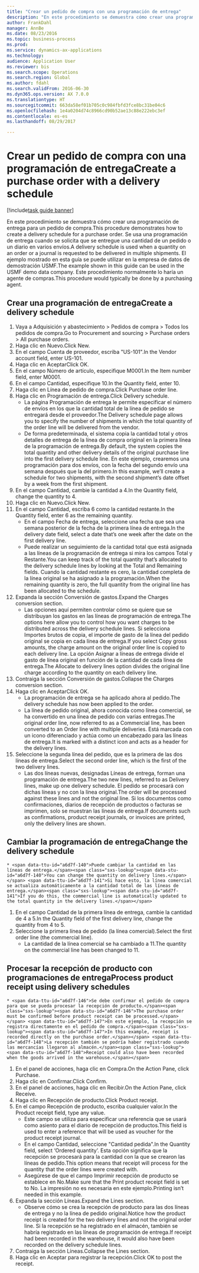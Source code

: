```yaml
--- 
title: "Crear un pedido de compra con una programación de entrega"
description: "En este procedimiento se demuestra cómo crear una programación de entrega para un pedido de compra."
author: FrankDahl
manager: AnnBe
ms.date: 08/23/2016
ms.topic: business-process
ms.prod: 
ms.service: dynamics-ax-applications
ms.technology: 
audience: Application User
ms.reviewer: bis
ms.search.scope: Operations
ms.search.region: Global
ms.author: fdahl
ms.search.validFrom: 2016-06-30
ms.dyn365.ops.version: AX 7.0.0
ms.translationtype: HT
ms.sourcegitcommit: 663da58ef01b705c0c984fbfd3fce8bc31be04c6
ms.openlocfilehash: 1e4a0204d74c8966cd90b52ae13c88e222ebc3ef
ms.contentlocale: es-es
ms.lasthandoff: 08/29/2017

---
```

# <a name="create-a-purchase-order-with-a-delivery-schedule"></a><span data-ttu-id="a6d7f-103">Crear un pedido de compra con una programación de entrega</span><span class="sxs-lookup"><span data-stu-id="a6d7f-103">Create a purchase order with a delivery schedule</span></span>

[!include[task guide banner](../../includes/task-guide-banner.md)]

<span data-ttu-id="a6d7f-104">En este procedimiento se demuestra cómo crear una programación de entrega para un pedido de compra.</span><span class="sxs-lookup"><span data-stu-id="a6d7f-104">This procedure demonstrates how to create a delivery schedule for a purchase order.</span></span> <span data-ttu-id="a6d7f-105">Se usa una programación de entrega cuando se solicita que se entregue una cantidad de un pedido o un diario en varios envíos.</span><span class="sxs-lookup"><span data-stu-id="a6d7f-105">A delivery schedule is used when a quantity on an order or a journal is requested to be delivered in multiple shipments.</span></span> <span data-ttu-id="a6d7f-106">El ejemplo mostrado en esta guía se puede utilizar en la empresa de datos de demostración USMF.</span><span class="sxs-lookup"><span data-stu-id="a6d7f-106">The example shown in this guide can be used in the USMF demo data company.</span></span> <span data-ttu-id="a6d7f-107">Este procedimiento normalmente lo haría un agente de compras.</span><span class="sxs-lookup"><span data-stu-id="a6d7f-107">This procedure would typically be done by a purchasing agent.</span></span>


## <a name="create-a-delivery-schedule"></a><span data-ttu-id="a6d7f-108">Crear una programación de entrega</span><span class="sxs-lookup"><span data-stu-id="a6d7f-108">Create a delivery schedule</span></span>
1. <span data-ttu-id="a6d7f-109">Vaya a Adquisición y abastecimiento > Pedidos de compra > Todos los pedidos de compra.</span><span class="sxs-lookup"><span data-stu-id="a6d7f-109">Go to Procurement and sourcing > Purchase orders > All purchase orders.</span></span>
2. <span data-ttu-id="a6d7f-110">Haga clic en Nuevo.</span><span class="sxs-lookup"><span data-stu-id="a6d7f-110">Click New.</span></span>
3. <span data-ttu-id="a6d7f-111">En el campo Cuenta de proveedor, escriba "US-101".</span><span class="sxs-lookup"><span data-stu-id="a6d7f-111">In the Vendor account field, enter US-101.</span></span>
4. <span data-ttu-id="a6d7f-112">Haga clic en Aceptar</span><span class="sxs-lookup"><span data-stu-id="a6d7f-112">Click OK.</span></span>
5. <span data-ttu-id="a6d7f-113">En el campo Número de artículo, especifique M0001.</span><span class="sxs-lookup"><span data-stu-id="a6d7f-113">In the Item number field, enter M0001.</span></span>
6. <span data-ttu-id="a6d7f-114">En el campo Cantidad, especifique 10.</span><span class="sxs-lookup"><span data-stu-id="a6d7f-114">In the Quantity field, enter 10.</span></span>
7. <span data-ttu-id="a6d7f-115">Haga clic en Línea de pedido de compra.</span><span class="sxs-lookup"><span data-stu-id="a6d7f-115">Click Purchase order line.</span></span>
8. <span data-ttu-id="a6d7f-116">Haga clic en Programación de entrega.</span><span class="sxs-lookup"><span data-stu-id="a6d7f-116">Click Delivery schedule.</span></span>
    * <span data-ttu-id="a6d7f-117">La página Programación de entrega le permite especificar el número de envíos en los que la cantidad total de la línea de pedido se entregará desde el proveedor.</span><span class="sxs-lookup"><span data-stu-id="a6d7f-117">The Delivery schedule page allows you to specify the number of shipments in which the total quantity of the order line will be delivered from the vendor.</span></span>  
    * <span data-ttu-id="a6d7f-118">De forma predeterminada, el sistema copia la cantidad total y otros detalles de entrega de la línea de compra original en la primera línea de la programación de entrega.</span><span class="sxs-lookup"><span data-stu-id="a6d7f-118">By default, the system copies the total quantity and other delivery details of the original purchase line into the first delivery schedule line.</span></span> <span data-ttu-id="a6d7f-119">En este ejemplo, crearemos una programación para dos envíos, con la fecha del segundo envío una semana después que la del primero.</span><span class="sxs-lookup"><span data-stu-id="a6d7f-119">In this example, we’ll create a schedule for two shipments, with the second shipment’s date offset by a week from the first shipment.</span></span>  
9. <span data-ttu-id="a6d7f-120">En el campo Cantidad, cambie la cantidad a 4.</span><span class="sxs-lookup"><span data-stu-id="a6d7f-120">In the Quantity field, change the quantity to 4.</span></span>
10. <span data-ttu-id="a6d7f-121">Haga clic en Nuevo.</span><span class="sxs-lookup"><span data-stu-id="a6d7f-121">Click New.</span></span>
11. <span data-ttu-id="a6d7f-122">En el campo Cantidad, escriba 6 como la cantidad restante.</span><span class="sxs-lookup"><span data-stu-id="a6d7f-122">In the Quantity field, enter 6 as the remaining quantity.</span></span>
    * <span data-ttu-id="a6d7f-123">En el campo Fecha de entrega, seleccione una fecha que sea una semana posterior de la fecha de la primera línea de entrega.</span><span class="sxs-lookup"><span data-stu-id="a6d7f-123">In the delivery date field, select a date that’s one week after the date on the first delivery line.</span></span>  
    * <span data-ttu-id="a6d7f-124">Puede realizar un seguimiento de la cantidad total que está asignada a las líneas de la programación de entrega si mira los campos Total y Restante.</span><span class="sxs-lookup"><span data-stu-id="a6d7f-124">You can keep track of the total quantity that’s allocated to the delivery schedule lines by looking at the Total and Remaining fields.</span></span> <span data-ttu-id="a6d7f-125">Cuando la cantidad restante es cero, la cantidad completa de la línea original se ha asignado a la programación.</span><span class="sxs-lookup"><span data-stu-id="a6d7f-125">When the remaining quantity is zero, the full quantity from the original line has been allocated to the schedule.</span></span>  
12. <span data-ttu-id="a6d7f-126">Expanda la sección Conversión de gastos.</span><span class="sxs-lookup"><span data-stu-id="a6d7f-126">Expand the Charges conversion section.</span></span>
    * <span data-ttu-id="a6d7f-127">Las opciones aquí permiten controlar cómo se quiere que se distribuyan los gastos en las líneas de programación de entrega.</span><span class="sxs-lookup"><span data-stu-id="a6d7f-127">The options here allow you to control how you want charges to be distributed across the delivery schedule lines.</span></span> <span data-ttu-id="a6d7f-128">Si selecciona Importes brutos de copia, el importe de gasto de la línea del pedido original se copia en cada línea de entrega.</span><span class="sxs-lookup"><span data-stu-id="a6d7f-128">If you select Copy gross amounts, the charge amount on the original order line is copied to each delivery line.</span></span> <span data-ttu-id="a6d7f-129">La opción Asignar a líneas de entrega divide el gasto de línea original en función de la cantidad de cada línea de entrega.</span><span class="sxs-lookup"><span data-stu-id="a6d7f-129">The Allocate to delivery lines option divides the original line charge according to the quantity on each delivery line.</span></span>  
13. <span data-ttu-id="a6d7f-130">Contraiga la sección Conversión de gastos.</span><span class="sxs-lookup"><span data-stu-id="a6d7f-130">Collapse the Charges conversion section.</span></span>
14. <span data-ttu-id="a6d7f-131">Haga clic en Aceptar</span><span class="sxs-lookup"><span data-stu-id="a6d7f-131">Click OK.</span></span>
    * <span data-ttu-id="a6d7f-132">La programación de entrega se ha aplicado ahora al pedido.</span><span class="sxs-lookup"><span data-stu-id="a6d7f-132">The delivery schedule has now been applied to the order.</span></span>  
    * <span data-ttu-id="a6d7f-133">La línea de pedido original, ahora conocida como línea comercial, se ha convertido en una línea de pedido con varias entregas.</span><span class="sxs-lookup"><span data-stu-id="a6d7f-133">The original order line, now referred to as a Commercial line, has been converted to an Order line with multiple deliveries.</span></span> <span data-ttu-id="a6d7f-134">Está marcada con un icono diferenciado y actúa como un encabezado para las líneas de entrega.</span><span class="sxs-lookup"><span data-stu-id="a6d7f-134">It is marked with a distinct icon and acts as a header for the delivery lines.</span></span>  
15. <span data-ttu-id="a6d7f-135">Seleccione la segunda línea del pedido, que es la primera de las dos líneas de entrega.</span><span class="sxs-lookup"><span data-stu-id="a6d7f-135">Select the second order line, which is the first of the two delivery lines.</span></span>
    * <span data-ttu-id="a6d7f-136">Las dos líneas nuevas, designadas Líneas de entrega, forman una programación de entrega.</span><span class="sxs-lookup"><span data-stu-id="a6d7f-136">The two new lines, referred to as Delivery lines, make up one delivery schedule.</span></span> <span data-ttu-id="a6d7f-137">El pedido se procesará con dichas líneas y no con la línea original.</span><span class="sxs-lookup"><span data-stu-id="a6d7f-137">The order will be processed against these lines and not the original line.</span></span> <span data-ttu-id="a6d7f-138">Si los documentos como confirmaciones, diarios de recepción de productos o facturas se imprimen, solo se muestran las líneas de entrega.</span><span class="sxs-lookup"><span data-stu-id="a6d7f-138">If documents such as confirmations, product receipt journals, or invoices are printed, only the delivery lines are shown.</span></span>  

## <a name="change-the-delivery-schedule"></a><span data-ttu-id="a6d7f-139">Cambiar la programación de entrega</span><span class="sxs-lookup"><span data-stu-id="a6d7f-139">Change the delivery schedule</span></span>
    * <span data-ttu-id="a6d7f-140">Puede cambiar la cantidad en las líneas de entrega.</span><span class="sxs-lookup"><span data-stu-id="a6d7f-140">You can change the quantity on delivery lines.</span></span> <span data-ttu-id="a6d7f-141">Si hace esto, la línea comercial se actualiza automáticamente a la cantidad total de las líneas de entrega.</span><span class="sxs-lookup"><span data-stu-id="a6d7f-141">If you do this, the commercial line is automatically updated to the total quantity in the delivery lines.</span></span>  
1. <span data-ttu-id="a6d7f-142">En el campo Cantidad de la primera línea de entrega, cambie la cantidad de 4 a 5.</span><span class="sxs-lookup"><span data-stu-id="a6d7f-142">In the Quantity field of the first delivery line, change the quantity from 4 to 5.</span></span>
2. <span data-ttu-id="a6d7f-143">Seleccione la primera línea de pedido (la línea comercial).</span><span class="sxs-lookup"><span data-stu-id="a6d7f-143">Select the first order line (the commercial line).</span></span>
    * <span data-ttu-id="a6d7f-144">La cantidad de la línea comercial se ha cambiado a 11.</span><span class="sxs-lookup"><span data-stu-id="a6d7f-144">The quantity on the commercial line has been changed to 11.</span></span>  

## <a name="process-product-receipt-using-delivery-schedules"></a><span data-ttu-id="a6d7f-145">Procesar la recepción de producto con programaciones de entrega</span><span class="sxs-lookup"><span data-stu-id="a6d7f-145">Process product receipt using delivery schedules</span></span>
    * <span data-ttu-id="a6d7f-146">Se debe confirmar el pedido de compra para que se pueda procesar la recepción de producto.</span><span class="sxs-lookup"><span data-stu-id="a6d7f-146">The purchase order must be confirmed before product receipt can be processed.</span></span> <span data-ttu-id="a6d7f-147">En este ejemplo, la recepción se registra directamente en el pedido de compra.</span><span class="sxs-lookup"><span data-stu-id="a6d7f-147">In this example, receipt is recorded directly on the purchase order.</span></span> <span data-ttu-id="a6d7f-148">La recepción también se podría haber registrado cuando las mercancías llegaron al almacén.</span><span class="sxs-lookup"><span data-stu-id="a6d7f-148">Receipt could also have been recorded when the goods arrived in the warehouse.</span></span>  
1. <span data-ttu-id="a6d7f-149">En el panel de acciones, haga clic en Compra.</span><span class="sxs-lookup"><span data-stu-id="a6d7f-149">On the Action Pane, click Purchase.</span></span>
2. <span data-ttu-id="a6d7f-150">Haga clic en Confirmar.</span><span class="sxs-lookup"><span data-stu-id="a6d7f-150">Click Confirm.</span></span>
3. <span data-ttu-id="a6d7f-151">En el panel de acciones, haga clic en Recibir.</span><span class="sxs-lookup"><span data-stu-id="a6d7f-151">On the Action Pane, click Receive.</span></span>
4. <span data-ttu-id="a6d7f-152">Haga clic en Recepción de producto.</span><span class="sxs-lookup"><span data-stu-id="a6d7f-152">Click Product receipt.</span></span>
5. <span data-ttu-id="a6d7f-153">En el campo Recepción de producto, escriba cualquier valor.</span><span class="sxs-lookup"><span data-stu-id="a6d7f-153">In the Product receipt field, type any value.</span></span>
    * <span data-ttu-id="a6d7f-154">Este campo se utiliza para especificar una referencia que se usará como asiento para el diario de recepción de productos.</span><span class="sxs-lookup"><span data-stu-id="a6d7f-154">This field is used to enter a reference that will be used as voucher for the product receipt journal.</span></span>  
    * <span data-ttu-id="a6d7f-155">En el campo Cantidad, seleccione "Cantidad pedida".</span><span class="sxs-lookup"><span data-stu-id="a6d7f-155">In the Quantity field, select ‘Ordered quantity’.</span></span> <span data-ttu-id="a6d7f-156">Esta opción significa que la recepción se procesará para la cantidad con la que se crearon las líneas de pedido.</span><span class="sxs-lookup"><span data-stu-id="a6d7f-156">This option means that receipt will process for the quantity that the order lines were created with.</span></span>  
    * <span data-ttu-id="a6d7f-157">Asegúrese de que el campo Imprimir recepción de producto se establece en No.</span><span class="sxs-lookup"><span data-stu-id="a6d7f-157">Make sure that the Print product receipt field is set to No.</span></span> <span data-ttu-id="a6d7f-158">La impresión no es necesaria en este ejemplo.</span><span class="sxs-lookup"><span data-stu-id="a6d7f-158">Printing isn’t needed in this example.</span></span>  
6. <span data-ttu-id="a6d7f-159">Expanda la sección Líneas.</span><span class="sxs-lookup"><span data-stu-id="a6d7f-159">Expand the Lines section.</span></span>
    * <span data-ttu-id="a6d7f-160">Observe cómo se crea la recepción de producto para las dos líneas de entrega y no la línea de pedido original.</span><span class="sxs-lookup"><span data-stu-id="a6d7f-160">Notice how the product receipt is created for the two delivery lines and not the original order line.</span></span> <span data-ttu-id="a6d7f-161">Si la recepción se ha registrado en el almacén, también se habría registrado en las líneas de programación de entrega.</span><span class="sxs-lookup"><span data-stu-id="a6d7f-161">If receipt had been recorded in the warehouse, it would also have been recorded on the delivery schedule lines.</span></span>  
7. <span data-ttu-id="a6d7f-162">Contraiga la sección Líneas.</span><span class="sxs-lookup"><span data-stu-id="a6d7f-162">Collapse the Lines section.</span></span>
8. <span data-ttu-id="a6d7f-163">Haga clic en Aceptar para registrar la recepción.</span><span class="sxs-lookup"><span data-stu-id="a6d7f-163">Click OK to post the receipt.</span></span>


